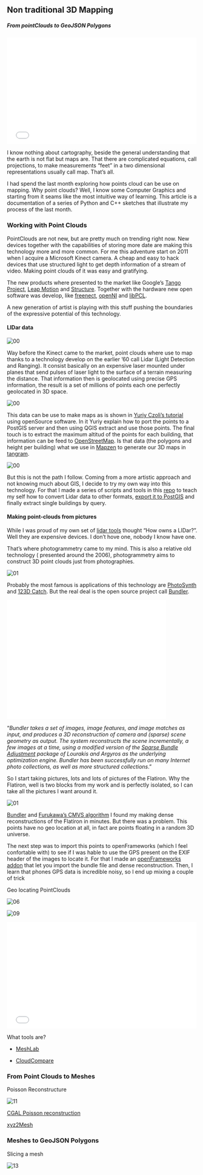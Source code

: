 ## Non traditional 3D Mapping
##### From pointClouds to GeoJSON Polygons

<iframe src="//player.vimeo.com/video/111857991" width="500" height="281" frameborder="0" webkitallowfullscreen mozallowfullscreen allowfullscreen></iframe>

I know nothing about cartography, beside the general understanding that the earth is not flat but maps are. That there are complicated equations, call projections, to make measurements “feet” in a two dimensional representations usually call map. That’s all.  

I had spend the last month exploring how points cloud can be use on mapping. Why point clouds? Well, I know some Computer Graphics and starting from it seams like the most intuitive way of learning. This article is a documentation of a series of Python and C++ sketches that illustrate my process of the last month.


### Working with Point Clouds

PointClouds are not new, but are pretty much on trending right now. New devices together with the capabilities of storing more date are making this technology more and more common. For me this adventure start on 2011 when I acquire a Microsoft Kinect camera. A cheap and easy to hack devices that use structured light to get depth information of a stream of video. Making point clouds of it was easy and gratifying.

The new products where presented to the market like Google’s [Tango Project](https://www.google.com/atap/projecttango/#project), [Leap Motion](https://www.leapmotion.com/) and [Structure](http://structure.io/). Together with the hardware new open software was develop, like 
[freenect](http://openkinect.org/wiki/Main_Page), [openNI](http://structure.io/openni) and [libPCL](http://pointclouds.org/).

A new generation of artist is playing with this stuff pushing the boundaries of the expressive potential of this technology.

#### LIDar data

![00](images/00.jpg)

Way before the Kinect came to the market, point clouds where use to map thanks to a technology develop on the earlier ’60 call Lidar (Light Detection and Ranging). It consist basically on an expensive laser mounted under planes that send pulses of laser light to the surface of a terrain measuring the distance. That information then is geolocated using precise GPS information, the result is a set of millions of points each one perfectly geolocated in 3D space.

![00](images/00a.jpg)

This data can be use to make maps as is shown in [Yuriy Czoli’s tutorial](https://gist.github.com/YKCzoli/3605e014b8ed09a571e5) using openSource software. In it Yuriy explain how to port the points to a PostGIS server and then using QGIS extract and use those points. The final touch is to extract the maximum altitud of the points for each building, that information can be feed to [OpenStreetMap](http://www.openstreetmap.org/). Is that data (the polygons and height per building) what we use in [Mapzen](www.mapzen.com) to generate our 3D maps in [tangram](https://mapzen.com/tangram#mapzen,40.70531887544228,-74.00976419448854,16).

![00](images/00b.png)

But this is not the path I follow. Coming from a more artistic approach and not knowing much about GIS, I decide to try my own way into this technology. For that I made a series of scripts and tools in this [repo](https://github.com/tangrams/LIDar-tools) to teach my self how to convert Lidar data to other formats, [export it to PostGIS](https://gist.github.com/patriciogonzalezvivo/229c5cd4001c2ed45ec6) and finally extract single buildings by query.

#### Making point-clouds from pictures

While I was proud of my own set of [lidar tools](https://github.com/tangrams/LIDar-tools) thought “How owns a LIDar?”. Well they are expensive devices. I don’t hove one, nobody I know have one.

That’s where photogrammetry came to my mind. This is also a relative old technology ( presented around the 2006), photogrammetry aims to construct 3D point clouds just from photographies. 

![01](images/01.jpg)

Probably the most famous is applications of this technology are [PhotoSynth](https://photosynth.net/) and [123D Catch](http://www.123dapp.com/catch). But the real deal is the open source project call [Bundler](http://www.cs.cornell.edu/~snavely/bundler/).

<iframe width="420" height="315" src="//www.youtube.com/embed/vpTEobpYoTg" frameborder="0" allowfullscreen></iframe>

“*Bundler takes a set of images, image features, and image matches as input, and produces a 3D reconstruction of camera and (sparse) scene geometry as output. The system reconstructs the scene incrementally, a few images at a time, using a modified version of the [Sparse Bundle Adjustment](http://users.ics.forth.gr/~lourakis/sba/) package of Lourakis and Argyros as the underlying optimization engine. Bundler has been successfully run on many Internet photo collections, as well as more structured collections*.”

So I start taking pictures, lots and lots of pictures of the Flatiron. Why the Flatiron, well is two blocks from my work and is perfectly isolated, so I can take all the pictures I want around it.

![01](images/01a.gif)

[Bundler](http://www.cs.cornell.edu/~snavely/bundler/) and [Furukawa’s CMVS algorithm](http://www.di.ens.fr/cmvs/) I found my making dense reconstructions of the Flatiron in minutes. But there was a problem. This points have no geo location at all, in fact are points floating in a random 3D universe.

The next step was to import this points to openFrameworks (which I feel confortable with) to see if I was hable to use the GPS present on the EXIF header of the images to locate it. For that I made an [openFrameworks addon](https://github.com/patriciogonzalezvivo/ofxBundle) that let you import the bundle file and dense reconstruction. Then, I learn that phones GPS data is incredible noisy, so I end up mixing a couple of trick 



Geo locating PointClouds

![06](images/06.png)

![09](images/09.png)

<iframe src="//player.vimeo.com/video/110926839" width="500" height="281" frameborder="0" webkitallowfullscreen mozallowfullscreen allowfullscreen></iframe>

What tools are?

* [MeshLab](http://meshlab.sourceforge.net/)

* [CloudCompare](http://www.danielgm.net/cc/)

### From Point Clouds to Meshes

Poisson Reconstructure

![11](images/11.gif)

[CGAL Poisson reconstruction](http://doc.cgal.org/latest/Surface_reconstruction_points_3/)

[xyz2Mesh](https://github.com/tangrams/LIDar-tools/tree/master/xyz2mesh)

### Meshes to GeoJSON Polygons

Slicing a mesh 

![13](images/13.gif)



